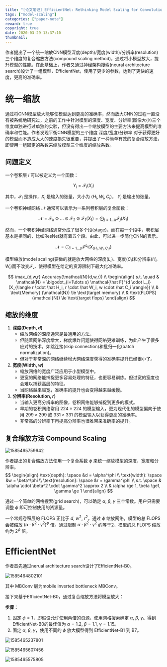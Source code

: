 ```yaml
---
title: "[论文笔记] EfficientNet: Rethinking Model Scaling for Convolutional Neural Networks"
tags: ["model-scaling"]
categories: ["paper-note"]
reward: true
copyright: true
date: 2020-03-29 13:37:10
thumbnail:
---
```




作者提出了一个统一缩放CNN模型深度(depth)/宽度(width)/分辨率(resolution)三个维度的复合缩放方法(compound scaling method)，通过将小模型放大，提升模型的性能。在此基础上，作者又通过神经架构搜索(neural architecture search)设计了一组模型，EfficientNet，使用了更少的参数，达到了更快的速度，更高的准确率。

<!--more-->

# 统一缩放

通过将CNN模型放大能够使模型达到更高的准确率，然而放大CNN的过程一直没有被系统地研究过，之前的工作中针对模型的深度、宽度、分辨率(图像大小)三个维度单独进行过单独的实验，但没有得出一个缩放模型的主要方法来提高模型的准确率和性能。作者发现平衡CNN模型的三个维度 深度/宽度/分辨率 对于获得更好的模型而不造成太大的速度损失很重要，并提出了一种简单有效的复合缩放方法，即使用一组固定的系数来缩放模型三个维度的缩放系数。

## 问题定义

一个卷积层 $i$ 可以被定义为一个函数：

$$
Y_i = \mathcal{F}_i(X_i)
$$

其中，$\mathcal{F}_i$ 是操作，$X_i$ 是输入的张量，大小为 $\langle H_i, W_i, C_i \rangle$， $Y_i$ 是输出的张量。

一个卷积神经网络 $\mathcal{N}$ 通常可以表示为一系列卷积层的复合函数：

$$
\mathcal{N} = \mathcal{F}_k \odot \dots \odot \mathcal{F}_2 \odot \mathcal{F}_1(X_1) = \bigodot_{j=1 \dots k} \mathcal{F}_j (X_1)
$$

然而，一个卷积神经网络通常分成了很多个段(stage)，而在每一个段中，卷积层基本是相同的，比如ResNet就有着五个段。由此，可以进一步简化CNN的表示。

$$
\mathcal{N} = \bigodot_{i=1\dots s} \mathcal{F}^{L_i}(X_{\langle H_i, W_i, C_i \rangle})
$$

模型缩放(model scaling)要做的就是放大网络的深度($L_i$)、宽度($C_i$)和分辨率($H_i, W_i$)而不改变$\mathcal{F_i}$，使得模型在给定的资源限制下最大化准确率。

$$
\max_{d,w,r} Accuracy(\mathcal{N}(d,w,r)) \\
\begin{align}
s.t. \quad
& \mathcal{N} = \bigodot_{i=1\dots s} \mathcal{\hat F}^{d \cdot L_i}(X_{\langle r \cdot \hat H_i, r \cdot \hat W_i, w \cdot \hat C_i \rangle}) \\
& \text{Memory} (\mathcal{N}) \le \text{target memory} \\
& \text{FLOPS} (\mathcal{N}) \le \text{target flops}
\end{align}
$$

## 缩放的维度

1. **深度(Depth, $d$)**
   + 缩放网络的深度通常是最通用的方法。
   + 但随着网络深度增大，梯度爆炸问题使得网络更难训练，为此产生了很多应对的技术，如跳连接(skip connection)和批归一化(batch normalization)。
   + 但对于非常深的网络继续增大网络深度获得的准确率提升已经很小了。
2. **宽度(Width, $w$)**
   + 缩放网络的宽度广泛应用于小型模型中。
   + 更宽的网络能捕捉更多容易处理的特征，也更容易训练。但过宽的宽度也会难以捕获高层的特征。
   + 当网络越来越宽，准确率的提升也会变得越来越缓慢。
3. **分辨率(Resolution, $r$)**
   + 当输入更高分辨率的图像，卷积网络能够捕捉到更多的模式。
   + 早期的卷积网络常用 $224 \times 224$ 的模型输入，更为现代化的模型偏向于使用 $299 \times 299$ 或 $331 \times 331$ 的模型输入以获得更高的准确率。
   + 非常高的分辨率下再提高分辨率也很难带来准确率的提升。

## 复合缩放方法 Compound Scaling

![1585465759642](efficientnet/1585465759642.png)

作者提出的复合缩放方法使用一个复合系数 $\phi$ 来统一缩放模型的深度、宽度和分辨率。
$$
\begin{align}
\text{depth}: \space &d = \alpha^\phi \\
\text{width}: \space &w = \beta^\phi \\
\text{resolution}: \space &r = \gamma^\phi \\
s.t. \space & \alpha \cdot \beta^2 \cdot \gamma^2 \approx 2 \\
& \alpha \ge 1, \beta \ge1, \gamma \ge 1
\end{align}
$$

通过一个简单的网格搜索(grid search)，可以确定 $\alpha$, $\beta$, $\gamma$ 三个常数。用户只需要调整 $\phi$ 即可控制使用的资源量。

一个常规卷积层的 FLOPS 正比于 $d$, $w^2$, $r^2$，通过 $\phi$ 缩放网络，模型的总 FLOPS 会被缩放 $(\alpha \cdot \beta^2 \cdot \gamma^2)^\phi$ 倍。通过限制 $\alpha \cdot \beta^2 \cdot \gamma^2$ 约等于2，模型的总 FLOPS 缩放约为 $2^\phi$ 倍。



# EfficientNet

作者首先通过nerual architecture search设计了EfficientNet-B0。

![1585464802101](efficientnet/1585464802101.png)

其中 $\text{MBConv}$ 层为mobile inverted bottleneck MBConv。

接下来基于EfficientNet-B0，通过复合缩放方法将模型放大：

**步骤：**

1. 固定 $\phi = 1$，即假设允许使用两倍的资源，使用网格搜索确定 $\alpha$, $\beta$, $\gamma$。得到EfficientNet-B0的最佳值为 $\alpha=1.2$, $\beta=1.1$, $\gamma=1.15$。
2. 固定 $\alpha$, $\beta$, $\gamma$，使用不同的 $\phi$ 放大模型得到 EfficientNet-B1 到 B7。

![1585465237801](efficientnet/1585465237801.png)

![1585465607456](efficientnet/1585465607456.png)

![1585465575805](efficientnet/1585465575805.png)